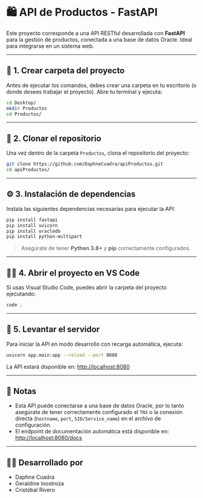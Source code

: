 # 🛍️ API de Productos - FastAPI

Este proyecto corresponde a una API RESTful desarrollada con **FastAPI** para la gestión de productos, conectada a una base de datos Oracle. Ideal para integrarse en un sistema web.

---

## 📁 1. Crear carpeta del proyecto

Antes de ejecutar los comandos, debes crear una carpeta en tu escritorio (o donde desees trabajar el proyecto). Abre tu terminal y ejecuta:

```bash
cd Desktop/
mkdir Productos
cd Productos/
```

---

## 🧪 2. Clonar el repositorio

Una vez dentro de la carpeta `Productos`, clona el repositorio del proyecto:

```bash
git clone https://github.com/DaphneCuadra/apiProductos.git
cd apiProductos/
```

---

## ⚙️ 3. Instalación de dependencias

Instala las siguientes dependencias necesarias para ejecutar la API:

```bash
pip install fastapi
pip install uvicorn
pip install oracledb
pip install python-multipart
```

> Asegúrate de tener **Python 3.8+** y **pip** correctamente configurados.

---

## 🧑‍💻 4. Abrir el proyecto en VS Code

Si usas Visual Studio Code, puedes abrir la carpeta del proyecto ejecutando:

```bash
code .
```

---

## 🚀 5. Levantar el servidor

Para iniciar la API en modo desarrollo con recarga automática, ejecuta:

```bash
uvicorn app.main:app --reload --port 8080
```

La API estará disponible en: [http://localhost:8080](http://localhost:8080)

---

## 📝 Notas

- Esta API puede conectarse a una base de datos Oracle, por lo tanto asegúrate de tener correctamente configurado el `TNS` o la conexión directa (`hostname`, `port`, `SID/Service_name`) en el archivo de configuración.
- El endpoint de documentación automática está disponible en: [http://localhost:8080/docs](http://localhost:8080/docs)

---

## 👨‍💻 Desarrollado por

- Daphne Cuadra  
- Geraldine Inostroza  
- Cristóbal Rivero
